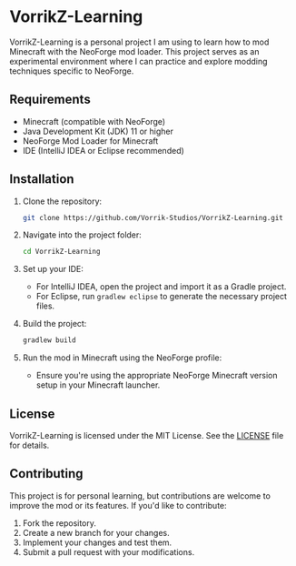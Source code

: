 # VorrikZ-Learning

 VorrikZ-Learning is a personal project I am using to learn how to mod Minecraft with the NeoForge mod loader. This project serves as an experimental environment where I can practice and explore modding techniques specific to NeoForge.

## Requirements

- Minecraft (compatible with NeoForge)
- Java Development Kit (JDK) 11 or higher
- NeoForge Mod Loader for Minecraft
- IDE (IntelliJ IDEA or Eclipse recommended)

## Installation

1. Clone the repository:
    ```bash
    git clone https://github.com/Vorrik-Studios/VorrikZ-Learning.git
    ```

2. Navigate into the project folder:
    ```bash
    cd VorrikZ-Learning
    ```

3. Set up your IDE:
    - For IntelliJ IDEA, open the project and import it as a Gradle project.
    - For Eclipse, run `gradlew eclipse` to generate the necessary project files.

4. Build the project:
    ```bash
    gradlew build
    ```

5. Run the mod in Minecraft using the NeoForge profile:
    - Ensure you're using the appropriate NeoForge Minecraft version setup in your Minecraft launcher.

## License

VorrikZ-Learning is licensed under the MIT License. See the [LICENSE](LICENSE) file for details.

## Contributing

This project is for personal learning, but contributions are welcome to improve the mod or its features. If you'd like to contribute:

1. Fork the repository.
2. Create a new branch for your changes.
3. Implement your changes and test them.
4. Submit a pull request with your modifications.
